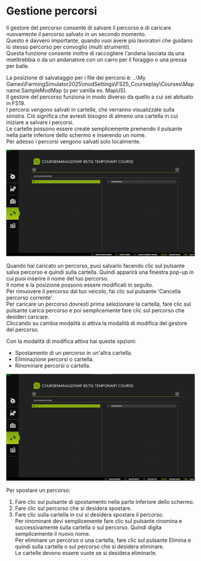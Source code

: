 # Gestione percorsi
  
Il gestore del percorso consente di salvare il percorso e di caricare nuovamente il percorso salvato in un secondo momento.  
Questo è davvero importante, quando vuoi avere più lavoratori che guidano lo stesso percorso per convoglio (multi strumenti).  
Questa funzione consente inoltre di raccogliere l'andana lasciata da una mietitrebbia o da un andanatore con un carro per il foraggio o una pressa per balle.  
  
La posizione di salvataggio per i file dei percorsi è: ..\My Games\FarmingSimulator2025\modSettings\FS25_Courseplay\Courses\Mapname.SampleModMap (o per vanilla es. MapUS).  
Il gestore del percorso funziona in modo diverso da quello a cui sei abituato in FS19.  
I percorsi vengono salvati in cartelle, che verranno visualizzate sulla sinistra. Ciò significa che avresti bisogno di almeno una cartella in cui iniziare a salvare i percorsi.  
Le cartelle possono essere create semplicemente premendo il pulsante nella parte inferiore dello schermo e inserendo un nome.  
Per adesso i percorsi vengono salvati solo localmente.  


![Image](../assets/images/managerbasehelp_0_0_765_430.png)

  
Quando hai caricato un percorso, puoi salvarlo facendo clic sul pulsante salva percorso e quindi sulla cartella. Quindi apparirà una finestra pop-up in cui puoi inserire il nome del tuo percorso.  
Il nome e la posizione possono essere modificati in seguito.  
Per rimuovere il percorso dal tuo veicolo, fai clic sul pulsante 'Cancella percorso corrente'.  
Per caricare un percorso dovresti prima selezionare la cartella, fare clic sul pulsante carica percorso e poi semplicemente fare clic sul percorso che desideri caricare.  
Cliccando su cambia modalità si attiva la modalità di modifica del gestore del percorso.  


  
Con la modalità di modifica attiva hai queste opzioni:  
- Spostamento di un percorso in un'altra cartella.  
- Eliminazione percorsi o cartella.  
- Rinominare percorsi o cartella.  


![Image](../assets/images/manageredithelp_0_0_765_430.png)

  
Per spostare un percorso:  
   1) Fare clic sul pulsante di spostamento nella parte inferiore dello schermo.  
   2) Fare clic sul percorso che si desidera spostare.  
   3) Fare clic sulla cartella in cui si desidera spostare il percorso.  
Per rinominare devi semplicemente fare clic sul pulsante rinomina e successivamente sulla cartella o sul percorso. Quindi digita semplicemente il nuovo nome.  
Per eliminare un percorso o una cartella, fare clic sul pulsante Elimina e quindi sulla cartella o sul percorso che si desidera eliminare.  
Le cartelle devono essere vuote se si desidera eliminarle.  


